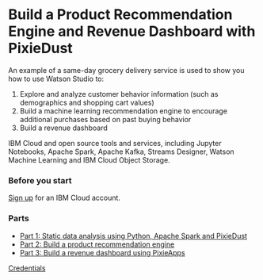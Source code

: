 # Build a Product Recommendation Engine and Revenue Dashboard with PixieDust 

An example of a same-day grocery delivery service is used to show you how to use Watson Studio to:

1. Explore and analyze customer behavior information (such as demographics and shopping cart values)
2. Build a machine learning recommendation engine to encourage additional purchases based on past buying behavior
3. Build a revenue dashboard

IBM Cloud and open source tools and services, including Jupyter Notebooks, Apache Spark, Apache Kafka, Streams Designer, Watson Machine Learning and IBM Cloud Object Storage.

### Before you start

[Sign up](https://ibm.biz/BdZ3K4) for an IBM Cloud account.

### Parts

* [Part 1: Static data analysis using Python, Apache Spark and PixieDust](part_1.md)
* [Part 2: Build a product recommendation engine](part_2.md)
* [Part 3: Build a revenue dashboard using PixieApps](part_3.md)

[Credentials](https://github.com/ibm-watson-data-lab/localcart-at-think-conf/blob/master/README.md)
